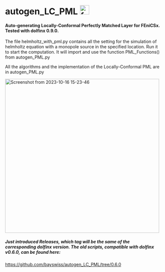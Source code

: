 # autogen_LC_PML   <img src="https://github.com/user-attachments/assets/1aa8cfa4-e996-4b02-b325-a2f948f16259" alt="fenics_logo" height="30">
#### Auto-generating Locally-Conformal Perfectly Matched Layer for FEniCSx. Tested with dolfinx 0.9.0.
The file helmholtz_with_pml.py contains all the setting for the simulation of helmholtz equation with a monopole source in the specified location. Run it to start the computation. It will import and use the function PML_Functions() from autogen_PML.py

All the algorithms and the implementation of the Locally-Conformal PML are in autogen_PML.py

<img src="https://github.com/bayswiss/autogen_LC_PML/assets/107617271/c068567b-2ed7-4998-995b-b4927942c0b7" alt="Screenshot from 2023-10-16 15-23-46" height="500"> 

##### Just introduced Releases, which tag will be the same of the corresponding dolfinx version. The old scripts, compatible with dolfinx v0.6.0, can be found here: 
https://github.com/bayswiss/autogen_LC_PML/tree/0.6.0



